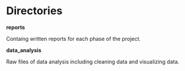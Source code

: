 <h1>Directories</h1>
<strong>reports</strong>
<p>Containg written reports for each phase of the project.</p>
<strong>data_analysis</strong>
<p>Raw files of data analysis including cleaning data and visualizing data.</p>
